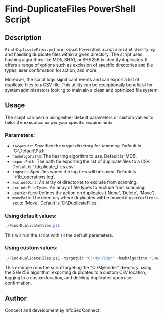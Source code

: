 # Find-DuplicateFiles PowerShell Script
## Description
`Find-DuplicateFiles.ps1` is a robust PowerShell script aimed at identifying and handling duplicate files within a given directory. The script uses hashing algorithms like MD5, SHA1, or SHA256 to identify duplicates. It offers a range of options such as exclusion of specific directories and file types, user confirmation for action, and more.

Moreover, the script logs significant events and can export a list of duplicate files to a CSV file. This utility can be exceptionally beneficial for system administrators looking to maintain a clean and optimized file system.

## Usage

The script can be run using either default parameters or custom values to tailor the execution as per your specific requirements.

### Parameters:
- `targetDir`: Specifies the target directory for scanning. Default is 'C:\Default\Path'.
- `hashAlgorithm`: The hashing algorithm to use. Default is 'MD5'.
- `exportPath`: The path for exporting the list of duplicate files to a CSV. Default is '.\duplicate_files.csv'.
- `logPath`: Specifies where the log files will be saved. Default is '.\file_operations.log'.
- `excludeDirs`: An array of directories to exclude from scanning.
- `excludeFileTypes`: An array of file types to exclude from scanning.
- `userConfirm`: Defines the action on duplicates ('None', 'Delete', 'Move').
- `movePath`: The directory where duplicates will be moved if `userConfirm` is set to 'Move'. Default is 'C:\DuplicateFiles'.

### Using default values:

```powershell
./Find-DuplicateFiles.ps1
```

This will run the script with all the default parameters.

### Using custom values:

```powershell
./Find-DuplicateFiles.ps1 -targetDir "C:\MyFolder" -hashAlgorithm "SHA256" -exportPath "C:\MyExports\duplicates.csv" -logPath "C:\MyLogs\log.txt" -userConfirm "Delete"
```

This example runs the script targeting the "C:\MyFolder" directory, using the SHA256 algorithm, exporting duplicates to a custom CSV location, logging to a custom location, and deleting duplicates upon user confirmation.

## Author
Concept and development by InfoSec Connect.
